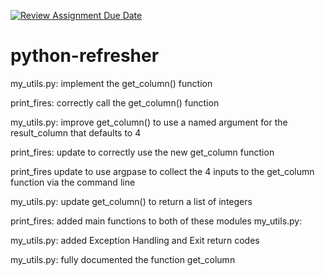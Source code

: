 [![Review Assignment Due Date](https://classroom.github.com/assets/deadline-readme-button-24ddc0f5d75046c5622901739e7c5dd533143b0c8e959d652212380cedb1ea36.svg)](https://classroom.github.com/a/oQi7O4AA)
# python-refresher


my_utils.py:    implement the get_column() function

print_fires:    correctly call the get_column() function

my_utils.py:    improve get_column() to use a named argument for the result_column that defaults to 4

print_fires:    update to correctly use the new get_column function

print_fires     update to use argpase to collect the 4 inputs to the get_column function via the command line

my_utils.py:    update get_column() to return a list of integers

print_fires:    added main functions to both of these modules
my_utils.py: 

my_utils.py:    added Exception Handling and Exit return codes

my_utils.py:    fully documented the function get_column
